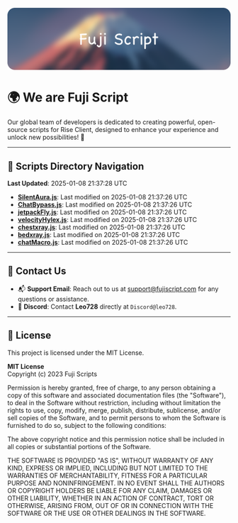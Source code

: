 ![Banner](.github/b.webp)

# 🌍 **We are Fuji Script**

Our global team of developers is dedicated to creating powerful, open-source scripts for Rise Client, designed to enhance your experience and unlock new possibilities! 🌟

---
<!-- SCRIPTS_NAVIGATION_START -->
## 📂 **Scripts Directory Navigation**

**Last Updated**: 2025-01-08 21:37:28 UTC

- **[SilentAura.js](scripts/SilentAura.js)**: Last modified on 2025-01-08 21:37:26 UTC
- **[ChatBypass.js](scripts/ChatBypass.js)**: Last modified on 2025-01-08 21:37:26 UTC
- **[jetpackFly.js](scripts/jetpackFly.js)**: Last modified on 2025-01-08 21:37:26 UTC
- **[velocityHylex.js](scripts/velocityHylex.js)**: Last modified on 2025-01-08 21:37:26 UTC
- **[chestxray.js](scripts/chestxray.js)**: Last modified on 2025-01-08 21:37:26 UTC
- **[bedxray.js](scripts/bedxray.js)**: Last modified on 2025-01-08 21:37:26 UTC
- **[chatMacro.js](scripts/chatMacro.js)**: Last modified on 2025-01-08 21:37:26 UTC

<!-- SCRIPTS_NAVIGATION_END -->

---

## 💬 **Contact Us**  
- 📬 **Support Email**: Reach out to us at [support@fujiscript.com](mailto:support@fujiscript.com) for any questions or assistance.  
- 💬 **Discord**: Contact **Leo728** directly at `Discord@leo728`.

---

## 📜 **License**

This project is licensed under the MIT License.  

**MIT License**  
Copyright (c) 2023 Fuji Scripts  

Permission is hereby granted, free of charge, to any person obtaining a copy of this software and associated documentation files (the "Software"), to deal in the Software without restriction, including without limitation the rights to use, copy, modify, merge, publish, distribute, sublicense, and/or sell copies of the Software, and to permit persons to whom the Software is furnished to do so, subject to the following conditions:  

The above copyright notice and this permission notice shall be included in all copies or substantial portions of the Software.  

THE SOFTWARE IS PROVIDED "AS IS", WITHOUT WARRANTY OF ANY KIND, EXPRESS OR IMPLIED, INCLUDING BUT NOT LIMITED TO THE WARRANTIES OF MERCHANTABILITY, FITNESS FOR A PARTICULAR PURPOSE AND NONINFRINGEMENT. IN NO EVENT SHALL THE AUTHORS OR COPYRIGHT HOLDERS BE LIABLE FOR ANY CLAIM, DAMAGES OR OTHER LIABILITY, WHETHER IN AN ACTION OF CONTRACT, TORT OR OTHERWISE, ARISING FROM, OUT OF OR IN CONNECTION WITH THE SOFTWARE OR THE USE OR OTHER DEALINGS IN THE SOFTWARE.  
